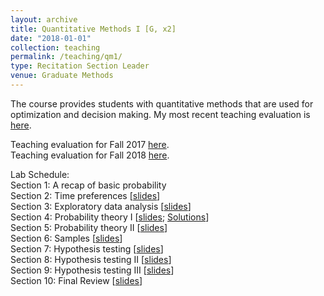 ```yaml
---
layout: archive
title: Quantitative Methods I [G, x2]
date: "2018-01-01"
collection: teaching
permalink: /teaching/qm1/
type: Recitation Section Leader
venue: Graduate Methods
---
```


The course provides students with quantitative methods that are used for optimization and decision making. My most recent teaching evaluation is [here](https://shanexuan.github.io/files/qm1-eval-fa18.pdf). 

Teaching evaluation for Fall 2017 [here](https://shanexuan.github.io/files/qm1-eval-fa17.pdf).  
Teaching evaluation for Fall 2018 [here](https://shanexuan.github.io/files/qm1-eval-fa18.pdf).

Lab Schedule:  
Section 1: A recap of basic probability  
Section 2: Time preferences [[slides](https://shanexuan.github.io/files/qm1-slides/time.pdf)]  
Section 3: Exploratory data analysis [[slides](https://shanexuan.github.io/files/qm1-slides/explore.pdf)]  
Section 4: Probability theory I [[slides](https://shanexuan.github.io/files/qm1-slides/prob1.pdf); [Solutions](https://shanexuan.github.io/files/qm1-slides/prob1-soln.pdf)]  
Section 5: Probability theory II [[slides](https://shanexuan.github.io/files/qm1-slides/prob2.pdf)]  
Section 6: Samples [[slides](https://shanexuan.github.io/files/qm1-slides/sample.pdf)]  
Section 7: Hypothesis testing [[slides](https://shanexuan.github.io/files/qm1-slides/hyp1.pdf)]  
Section 8: Hypothesis testing II [[slides](https://shanexuan.github.io/files/qm1-slides/hyp2.pdf)]  
Section 9: Hypothesis testing III [[slides](https://shanexuan.github.io/files/qm1-slides/hyp3.pdf)]  
Section 10: Final Review [[slides](https://shanexuan.github.io/files/qm1-slides/hyp-review.pdf)]  
